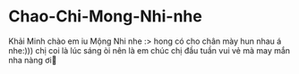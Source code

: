 # Chao-Chi-Mong-Nhi-nhe 
Khải Minh chào em iu Mộng Nhi nhe :> hong có cho chân mày hun nhau á nhe:))) chị coi là lúc sáng òi nên là em chúc chị đầu tuần vui vẻ mà may mắn nha nàng ơi💞

